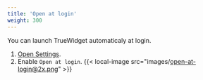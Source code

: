 ```yaml
---
title: 'Open at login'
weight: 300
---
```


You can launch TrueWidget automaticaly at login.

1.  [Open Settings](../open-settings/).
2.  Enable `Open at login`.
    {{< local-image src="images/open-at-login@2x.png" >}}

